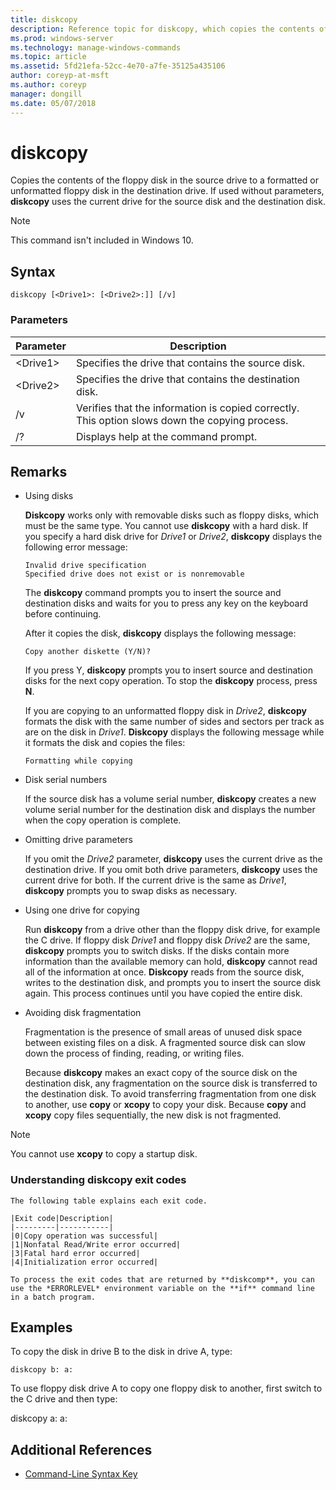 ```yaml
---
title: diskcopy
description: Reference topic for diskcopy, which copies the contents of the floppy disk in the source drive to a formatted or unformatted floppy disk in the destination drive.
ms.prod: windows-server
ms.technology: manage-windows-commands
ms.topic: article
ms.assetid: 5fd21efa-52cc-4e70-a7fe-35125a435106
author: coreyp-at-msft
ms.author: coreyp
manager: dongill
ms.date: 05/07/2018
---
```


# diskcopy

Copies the contents of the floppy disk in the source drive to a formatted or unformatted floppy disk in the destination drive. If used without parameters, **diskcopy** uses the current drive for the source disk and the destination disk.



> [!NOTE]
> This command isn't included in Windows 10.

## Syntax

```
diskcopy [<Drive1>: [<Drive2>:]] [/v]
```

### Parameters

|Parameter|Description|
|---------|-----------|
|\<Drive1>|Specifies the drive that contains the source disk.|
|\<Drive2>|Specifies the drive that contains the destination disk.|
|/v|Verifies that the information is copied correctly. This option slows down the copying process.|
|/?|Displays help at the command prompt.|

## Remarks

-   Using disks

    **Diskcopy** works only with removable disks such as floppy disks, which must be the same type. You cannot use **diskcopy** with a hard disk. If you specify a hard disk drive for *Drive1* or *Drive2*, **diskcopy** displays the following error message:  
    ```
    Invalid drive specification
    Specified drive does not exist or is nonremovable
    ```  
    The **diskcopy** command prompts you to insert the source and destination disks and waits for you to press any key on the keyboard before continuing.

    After it copies the disk, **diskcopy** displays the following message:  
    ```
    Copy another diskette (Y/N)?
    ```  
    If you press Y, **diskcopy** prompts you to insert source and destination disks for the next copy operation. To stop the **diskcopy** process, press **N**.

    If you are copying to an unformatted floppy disk in *Drive2*, **diskcopy** formats the disk with the same number of sides and sectors per track as are on the disk in *Drive1*. **Diskcopy** displays the following message while it formats the disk and copies the files:  
    ```
    Formatting while copying
    ```  
-   Disk serial numbers

    If the source disk has a volume serial number, **diskcopy** creates a new volume serial number for the destination disk and displays the number when the copy operation is complete.
-   Omitting drive parameters

    If you omit the *Drive2* parameter, **diskcopy** uses the current drive as the destination drive. If you omit both drive parameters, **diskcopy** uses the current drive for both. If the current drive is the same as *Drive1*, **diskcopy** prompts you to swap disks as necessary.
-   Using one drive for copying

    Run **diskcopy** from a drive other than the floppy disk drive, for example the C drive. If floppy disk *Drive1* and floppy disk *Drive2* are the same, **diskcopy** prompts you to switch disks. If the disks contain more information than the available memory can hold, **diskcopy** cannot read all of the information at once. **Diskcopy** reads from the source disk, writes to the destination disk, and prompts you to insert the source disk again. This process continues until you have copied the entire disk.
-   Avoiding disk fragmentation

    Fragmentation is the presence of small areas of unused disk space between existing files on a disk. A fragmented source disk can slow down the process of finding, reading, or writing files.

    Because **diskcopy** makes an exact copy of the source disk on the destination disk, any fragmentation on the source disk is transferred to the destination disk. To avoid transferring fragmentation from one disk to another, use **copy** or **xcopy** to copy your disk. Because **copy** and **xcopy** copy files sequentially, the new disk is not fragmented.

> [!NOTE]
> You cannot use **xcopy** to copy a startup disk.

### Understanding **diskcopy** exit codes

    The following table explains each exit code.
	
    |Exit code|Description|
    |---------|-----------|
    |0|Copy operation was successful|
    |1|Nonfatal Read/Write error occurred|
    |3|Fatal hard error occurred|
    |4|Initialization error occurred|

    To process the exit codes that are returned by **diskcomp**, you can use the *ERRORLEVEL* environment variable on the **if** command line in a batch program.

## Examples

To copy the disk in drive B to the disk in drive A, type:
```
diskcopy b: a:
```
To use floppy disk drive A to copy one floppy disk to another, first switch to the C drive and then type:

diskcopy a: a:

## Additional References

- [Command-Line Syntax Key](command-line-syntax-key.md)